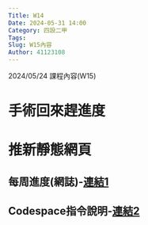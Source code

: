 ```yaml
---
Title: W14
Date: 2024-05-31 14:00
Category: 四設二甲
Tags: 
Slug: W15內容
Author: 41123108
---
```


2024/05/24 課程內容(W15)

<!-- PELICAN_END_SUMMARY -->

# 手術回來趕進度
# 推新靜態網頁
## 每周進度(網誌)-[連結1]
[連結1]:https://41123108.github.io/cd2024/content/%E6%AF%8F%E5%91%A8%E9%80%B2%E5%BA%A6(%E7%B6%B2%E8%AA%8C).html
## Codespace指令說明-[連結2]
[連結2]:https://41123108.github.io/cd2024/content/Codespaces.html